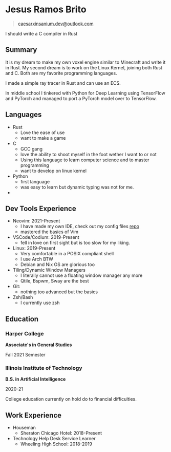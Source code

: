 # Jesus Ramos Brito

> caesarxinsanium.dev@outlook.com

I should write a C compiler in Rust

## Summary

It is my dream to make my own voxel engine similar to Minecraft and write it in Rust. My second 
dream is to work on the Linux Kernel, joining both Rust and C. Both are my favorite programming languages.

I made a simple ray tracer in Rust and can use an ECS.

In middle school I tinkered with Python for Deep Learning using TensorFlow and PyTorch and managed
to port a PyTorch model over to TensorFlow.

## Languages

- Rust
  - Love the ease of use
  - want to make a game
- C
  - GCC gang
  - love the ability to shoot myself in the foot wether I want to or not
  - Using this language to learn computer science and to master programming
  - want to develop on linux kernel
- Python
  - first language
  - was easy to learn but dynamic typing was not for me.
- 

## Dev Tools Experience

- Neovim: 2021-Present
  - I have made my own IDE, check out my config files [repo](https://github.com/CaesarXInsanium/CXI_CONFIGS) 
  - mastered the basics of Vim
- VSCode/Codium: 2019-Present
  - fell in love on first sight but is too slow for my liking.
- Linux: 2019-Present
  - Very comfortable in a POSIX compliant shell
  - I use Arch BTW
  - Debian and Nix OS are glorious too
- Tiling/Dynamic Window Managers
  - I literally cannot use a floating window manager any more
  - Qtile, Bspwm, Sway are the best
- Git:
  - nothing too advanced but the basics
- Zsh/Bash
  - I currently use zsh


## Education

### Harper College

**Associate's in General Studies**

Fall 2021 Semester

### Illinois Institute of Technology

**B.S. in Artificial Intelligence**

2020-21

College education currently on hold do to financial difficulties.


## Work Experience

- Houseman
  - Sheraton Chicago Hotel: 2018-Present
- Technology Help Desk Service Learner
  - Wheeling High School: 2018-2019
